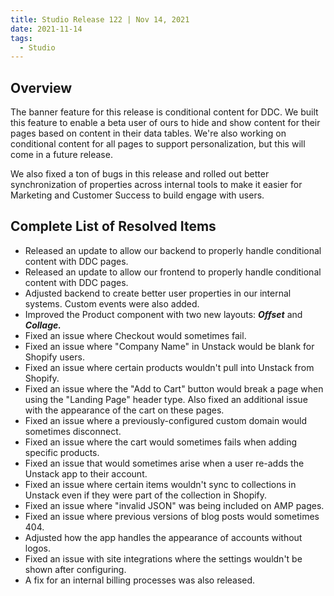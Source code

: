 ```yaml
---
title: Studio Release 122 | Nov 14, 2021
date: 2021-11-14
tags:
  - Studio
---
```


## Overview

The banner feature for this release is conditional content for DDC. We built this feature to enable a beta user of ours
to hide and show content for their pages based on content in their data tables. We're also working on conditional
content for all pages to support personalization, but this will come in a future release.

We also fixed a ton of bugs in this release and rolled out better synchronization of properties across internal tools to
make it easier for Marketing and Customer Success to build engage with users.

## Complete List of Resolved Items

* Released an update to allow our backend to properly handle conditional content with DDC pages.
* Released an update to allow our frontend to properly handle conditional content with DDC pages.
* Adjusted backend to create better user properties in our internal systems. Custom events were also added.
* Improved the Product component with two new layouts: ***Offset*** and ***Collage.***
* Fixed an issue where Checkout would sometimes fail.
* Fixed an issue where "Company Name" in Unstack would be blank for Shopify users.
* Fixed an issue where certain products wouldn't pull into Unstack from Shopify.
* Fixed an issue where the "Add to Cart" button would break a page when using the "Landing Page" header type. Also fixed
  an additional issue with the appearance of the cart on these pages.
* Fixed an issue where a previously-configured custom domain would sometimes disconnect.
* Fixed an issue where the cart would sometimes fails when adding specific products.
* Fixed an issue that would sometimes arise when a user re-adds the Unstack app to their account.
* Fixed an issue where certain items wouldn't sync to collections in Unstack even if they were part of the collection in
  Shopify.
* Fixed an issue where "invalid JSON" was being included on AMP pages.
* Fixed an issue where previous versions of blog posts would sometimes 404.
* Adjusted how the app handles the appearance of accounts without logos.
* Fixed an issue with site integrations where the settings wouldn't be shown after configuring.
* A fix for an internal billing processes was also released.
